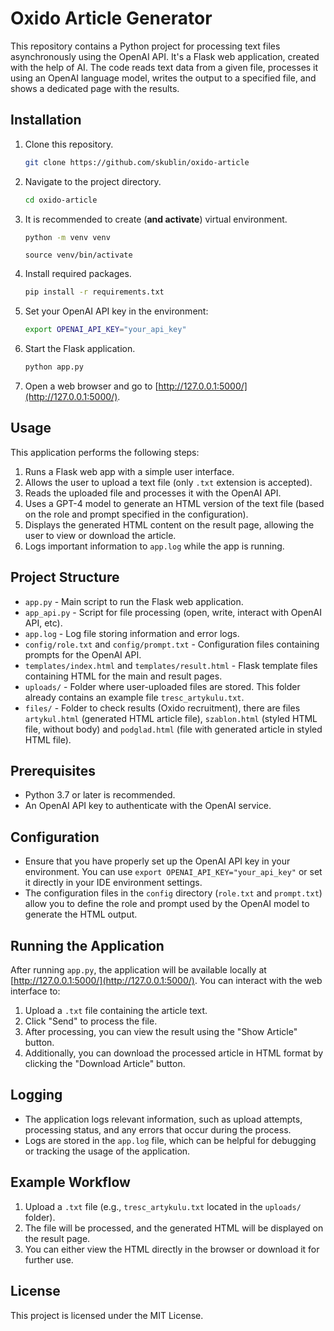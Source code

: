 
# Oxido Article Generator

This repository contains a Python project for processing text files asynchronously using the OpenAI API. It's a Flask web application, created with the help of AI. The code reads text data from a given file, processes it using an OpenAI language model, writes the output to a specified file, and shows a dedicated page with the results.

## Installation
1. Clone this repository.
   ```bash
   git clone https://github.com/skublin/oxido-article
   ```
2. Navigate to the project directory.
   ```bash
   cd oxido-article
   ```
3. It is recommended to create (**and activate**) virtual environment.
   ```bash
   python -m venv venv
   ```
   ```
   source venv/bin/activate
   ```
4. Install required packages.
   ```bash
   pip install -r requirements.txt
   ```
5. Set your OpenAI API key in the environment:
   ```bash
   export OPENAI_API_KEY="your_api_key"
   ```
6. Start the Flask application.
   ```bash
   python app.py
   ```
7. Open a web browser and go to [http://127.0.0.1:5000/](http://127.0.0.1:5000/).

## Usage
This application performs the following steps:
1. Runs a Flask web app with a simple user interface.
2. Allows the user to upload a text file (only `.txt` extension is accepted).
3. Reads the uploaded file and processes it with the OpenAI API.
4. Uses a GPT-4 model to generate an HTML version of the text file (based on the role and prompt specified in the configuration).
5. Displays the generated HTML content on the result page, allowing the user to view or download the article.
6. Logs important information to `app.log` while the app is running.

## Project Structure
- `app.py` - Main script to run the Flask web application.
- `app_api.py` - Script for file processing (open, write, interact with OpenAI API, etc).
- `app.log` - Log file storing information and error logs.
- `config/role.txt` and `config/prompt.txt` - Configuration files containing prompts for the OpenAI API.
- `templates/index.html` and `templates/result.html` - Flask template files containing HTML for the main and result pages.
- `uploads/` - Folder where user-uploaded files are stored. This folder already contains an example file `tresc_artykulu.txt`.
- `files/` - Folder to check results (Oxido recruitment), there are files `artykul.html` (generated HTML article file), `szablon.html` (styled HTML file, without body) and `podglad.html` (file with generated article in styled HTML file).

## Prerequisites
- Python 3.7 or later is recommended.
- An OpenAI API key to authenticate with the OpenAI service.

## Configuration
- Ensure that you have properly set up the OpenAI API key in your environment. You can use `export OPENAI_API_KEY="your_api_key"` or set it directly in your IDE environment settings.
- The configuration files in the `config` directory (`role.txt` and `prompt.txt`) allow you to define the role and prompt used by the OpenAI model to generate the HTML output.

## Running the Application
After running `app.py`, the application will be available locally at [http://127.0.0.1:5000/](http://127.0.0.1:5000/). You can interact with the web interface to:
1. Upload a `.txt` file containing the article text.
2. Click "Send" to process the file.
3. After processing, you can view the result using the "Show Article" button.
4. Additionally, you can download the processed article in HTML format by clicking the "Download Article" button.

## Logging
- The application logs relevant information, such as upload attempts, processing status, and any errors that occur during the process.
- Logs are stored in the `app.log` file, which can be helpful for debugging or tracking the usage of the application.

## Example Workflow
1. Upload a `.txt` file (e.g., `tresc_artykulu.txt` located in the `uploads/` folder).
2. The file will be processed, and the generated HTML will be displayed on the result page.
3. You can either view the HTML directly in the browser or download it for further use.

## License
This project is licensed under the MIT License.
